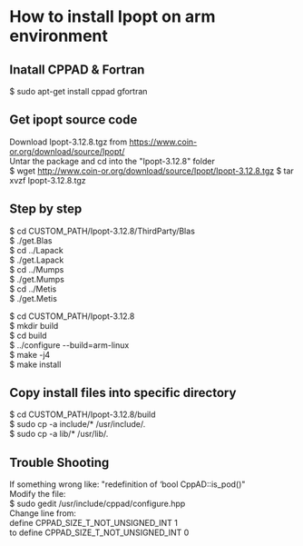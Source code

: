 # How to install Ipopt on arm environment  

## Inatall CPPAD & Fortran   
$ sudo apt-get install cppad gfortran  

## Get ipopt source code   
Download Ipopt-3.12.8.tgz from https://www.coin-or.org/download/source/Ipopt/  
Untar the package and cd into the "Ipopt-3.12.8" folder  
$ wget http://www.coin-or.org/download/source/Ipopt/Ipopt-3.12.8.tgz
$ tar xvzf Ipopt-3.12.8.tgz

## Step by step   
$ cd CUSTOM_PATH/Ipopt-3.12.8/ThirdParty/Blas  
$ ./get.Blas    
$ cd ../Lapack  
$ ./get.Lapack  
$ cd ../Mumps  
$ ./get.Mumps  
$ cd ../Metis  
$ ./get.Metis  

$ cd CUSTOM_PATH/Ipopt-3.12.8  
$ mkdir build  
$ cd build  
$ ../configure --build=arm-linux  
$ make -j4  
$ make install  

## Copy install files into specific directory
$ cd CUSTOM_PATH/Ipopt-3.12.8/build  
$ sudo cp -a include/* /usr/include/.  
$ sudo cp -a lib/* /usr/lib/.  

## Trouble Shooting
If something wrong like: "redefinition of ‘bool CppAD::is_pod()"  
Modify the file:  
$ sudo gedit /usr/include/cppad/configure.hpp   
Change line from:  
define CPPAD_SIZE_T_NOT_UNSIGNED_INT 1  
to
define CPPAD_SIZE_T_NOT_UNSIGNED_INT 0  
